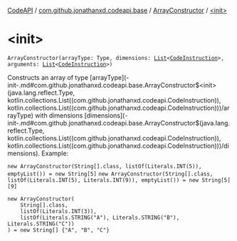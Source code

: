 [CodeAPI](../../index.md) / [com.github.jonathanxd.codeapi.base](../index.md) / [ArrayConstructor](index.md) / [&lt;init&gt;](.)

# &lt;init&gt;

`ArrayConstructor(arrayType: Type, dimensions: `[`List`](https://kotlinlang.org/api/latest/jvm/stdlib/kotlin.collections/-list/index.html)`<`[`CodeInstruction`](../../com.github.jonathanxd.codeapi/-code-instruction.md)`>, arguments: `[`List`](https://kotlinlang.org/api/latest/jvm/stdlib/kotlin.collections/-list/index.html)`<`[`CodeInstruction`](../../com.github.jonathanxd.codeapi/-code-instruction.md)`>)`

Constructs an array of type [arrayType](-init-.md#com.github.jonathanxd.codeapi.base.ArrayConstructor$<init>(java.lang.reflect.Type, kotlin.collections.List((com.github.jonathanxd.codeapi.CodeInstruction)), kotlin.collections.List((com.github.jonathanxd.codeapi.CodeInstruction)))/arrayType) with dimensions [dimensions](-init-.md#com.github.jonathanxd.codeapi.base.ArrayConstructor$<init>(java.lang.reflect.Type, kotlin.collections.List((com.github.jonathanxd.codeapi.CodeInstruction)), kotlin.collections.List((com.github.jonathanxd.codeapi.CodeInstruction)))/dimensions). Example:

`new ArrayConstructor(String[].class, listOf(Literals.INT(5)), emptyList()) = new String[5]`
`new ArrayConstructor(String[].class, listOf(Literals.INT(5), Literals.INT(9)), emptyList()) = new String[5][9]`

```
new ArrayConstructor(
    String[].class,
    listOf(Literals.INT(3)),
    listOf(Literals.STRING("A"), Literals.STRING("B"), Literals.STRING("C"))
) = new String[] {"A", "B", "C"}
```

